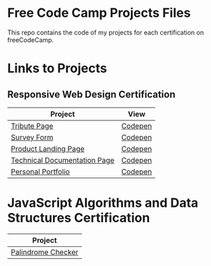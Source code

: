 # Free Code Camp Projects Files

This repo contains the code of my projects for each certification on freeCodeCamp.

# Links to Projects

## Responsive Web Design Certification

| Project                                                                               | View                                                  |
| ------------------------------------------------------------------------------------- | ----------------------------------------------------- |
| [Tribute Page](01-responsive-web-design/tribute-page)                                 | [Codepen](https://codepen.io/wolfthread/full/abmqjjx) |
| [Survey Form](01-responsive-web-design/survey-form)                                   | [Codepen](https://codepen.io/wolfthread/full/KKgQBJR) |
| [Product Landing Page](01-responsive-web-design/product-landing-page)                 | [Codepen](https://codepen.io/wolfthread/full/ExgQOWd) |
| [Technical Documentation Page](01-responsive-web-design/technical-documentation-page) | [Codepen](https://codepen.io/wolfthread/full/WNGMYjj) |
| [Personal Portfolio](01-responsive-web-design/personal-portfolio-webpage)             | [Codepen](https://codepen.io/wolfthread/full/xxEYQdm) |

# JavaScript Algorithms and Data Structures Certification

| Project                                                                                           |
| ------------------------------------------------------------------------------------------------- |
| [Palindrome Checker](02-javascript-algorithms-and-data-structures-projects/palindrome-checker.js) |
